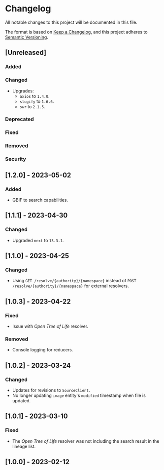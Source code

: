 # Changelog

All notable changes to this project will be documented in this file.

The format is based on [Keep a Changelog](https://keepachangelog.com/en/1.0.0/),
and this project adheres to [Semantic Versioning](https://semver.org/spec/v2.0.0.html).

## [Unreleased]

### Added

### Changed

-   Upgrades:
    -   `axios` to `1.4.0`.
    -   `slugify` to `1.6.6`.
    -   `swr` to `2.1.5`.

### Deprecated

### Fixed

### Removed

### Security

## [1.2.0] - 2023-05-02

### Added

-   GBIF to search capabilities.

## [1.1.1] - 2023-04-30

### Changed

-   Upgraded `next` to `13.3.1`.

## [1.1.0] - 2023-04-25

### Changed

-   Using `GET /resolve/{authority}/{namespace}` instead of `POST /resolve/{authority}/{namespace}` for external resolvers.

## [1.0.3] - 2023-04-22

### Fixed

-   Issue with _Open Tree of Life_ resolver.

### Removed

-   Console logging for reducers.

## [1.0.2] - 2023-03-24

### Changed

-   Updates for revisions to `SourceClient`.
-   No longer updating `image` entity's `modified` timestamp when file is updated.

## [1.0.1] - 2023-03-10

### Fixed

-   The _Open Tree of Life_ resolver was not including the search result in the lineage list.

## [1.0.0] - 2023-02-12
